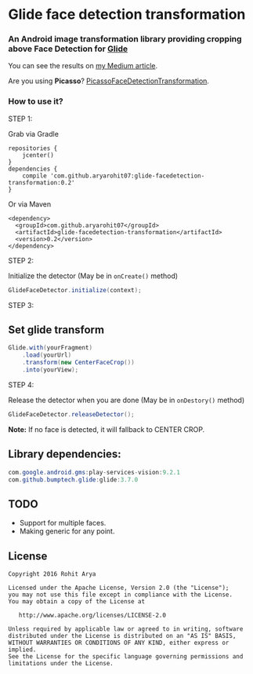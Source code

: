 
# Glide face detection transformation

### An Android image transformation library providing cropping above Face Detection for [Glide](https://github.com/bumptech/glide)

You can see the results on [my Medium article](https://medium.freecodecamp.com/face-centering-android-library-build-on-top-of-google-vision-api-f88661b97959).

Are you using **Picasso**? [PicassoFaceDetectionTransformation](https://github.com/aryarohit07/PicassoFaceDetectionTransformation).

### How to use it?

STEP 1:

Grab via Gradle

```
repositories {
    jcenter()
}
dependencies {
    compile 'com.github.aryarohit07:glide-facedetection-transformation:0.2'
}
```
Or via Maven
```
<dependency>
  <groupId>com.github.aryarohit07</groupId>
  <artifactId>glide-facedetection-transformation</artifactId>
  <version>0.2</version>
</dependency>
```

STEP 2:

Initialize the detector (May be in `onCreate()` method)

```java
GlideFaceDetector.initialize(context);
```

STEP 3:

Set glide transform
-------

```java
Glide.with(yourFragment)
    .load(yourUrl)
    .transform(new CenterFaceCrop())
    .into(yourView);
```


STEP 4:

Release the detector when you are done (May be in `onDestory()` method)

```java
GlideFaceDetector.releaseDetector();
```

**Note:** If no face is detected, it will fallback to CENTER CROP.

Library dependencies:
------
```java
com.google.android.gms:play-services-vision:9.2.1
com.github.bumptech.glide:glide:3.7.0
```


TODO
----
* Support for multiple faces.
* Making generic for any point.


License
-------

    Copyright 2016 Rohit Arya

    Licensed under the Apache License, Version 2.0 (the "License");
    you may not use this file except in compliance with the License.
    You may obtain a copy of the License at

       http://www.apache.org/licenses/LICENSE-2.0

    Unless required by applicable law or agreed to in writing, software
    distributed under the License is distributed on an "AS IS" BASIS,
    WITHOUT WARRANTIES OR CONDITIONS OF ANY KIND, either express or implied.
    See the License for the specific language governing permissions and
    limitations under the License.
